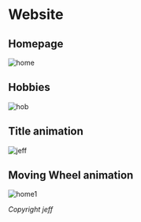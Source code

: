 # Website

## Homepage
![home](https://user-images.githubusercontent.com/43136483/46969722-e5050b00-d0ae-11e8-8148-fdbb5d802cae.png)

## Hobbies
![hob](https://user-images.githubusercontent.com/43136483/46969747-f6e6ae00-d0ae-11e8-9dc4-f527724cb04b.png)

## Title animation
![jeff](https://user-images.githubusercontent.com/43136483/46362329-e0c8fe80-c667-11e8-83d8-1b279a262842.gif)

## Moving Wheel animation
![home1](https://user-images.githubusercontent.com/43136483/46363569-45d22380-c66b-11e8-88fd-01d612edfc34.gif)

*Copyright jeff*

